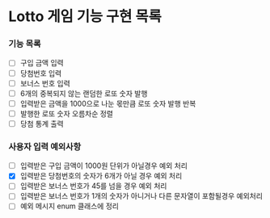 # Lotto 게임 기능 구현 목록

### 기능 목록
- [ ] 구입 금액 입력
- [ ] 당첨번호 입력
- [ ] 보너스 번호 입력
- [ ] 6개의 중복되지 않는 랜덤한 로또 숫자 발행
- [ ] 입력받은 금액을 1000으로 나눈 몫만큼 로또 숫자 발행 반복
- [ ] 발행한 로또 숫자 오름차순 정렬
- [ ] 당첨 통계 출력

### 사용자 입력 예외사항   
- [ ] 입력받은 구입 금액이 1000원 단위가 아닐경우 예외 처리
- [x] 입력받은 당첨번호의 숫자가 6개가 아닐 경우 예외 처리
- [ ] 입력받은 보너스 번호가 45를 넘을 경우 예외 처리
- [ ] 입력받은 보너스 번호가 1개의 숫자가 아니거나 다른 문자열이 포함될경우 예외처리
- [ ] 예외 메시지 enum 클래스에 정리

